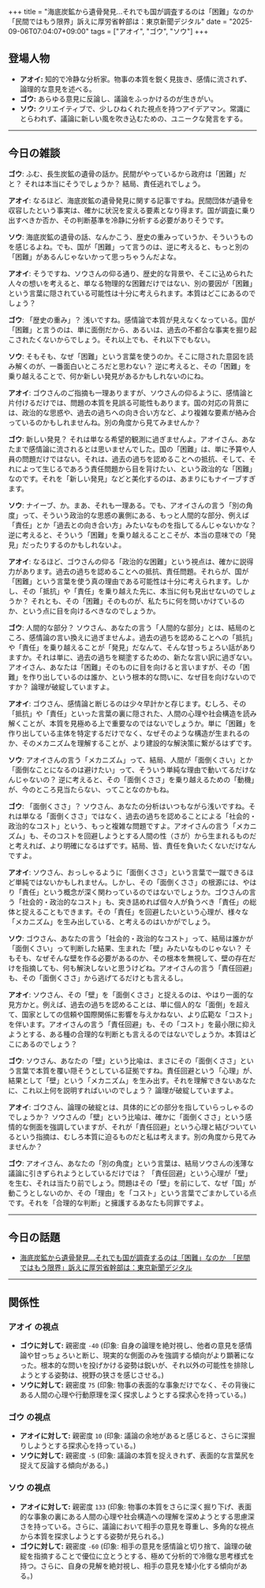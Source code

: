 +++
title = "海底炭鉱から遺骨発見…それでも国が調査するのは「困難」なのか　「民間ではもう限界」訴えに厚労省幹部は：東京新聞デジタル"
date = "2025-09-06T07:04:07+09:00"
tags = ["アオイ", "ゴウ", "ソウ"]
+++

## 登場人物

- **アオイ:** 知的で冷静な分析家。物事の本質を鋭く見抜き、感情に流されず、論理的な意見を述べる。
- **ゴウ:** あらゆる意見に反論し、議論をふっかけるのが生きがい。
- **ソウ:** クリエイティブで、少しひねくれた視点を持つアイデアマン。常識にとらわれず、議論に新しい風を吹き込むための、ユニークな発言をする。

---

## 今日の雑談

**ゴウ**: ふむ、長生炭鉱の遺骨の話か。民間がやっているから政府は「困難」だと？ それは本当にそうでしょうか？ 結局、責任逃れでしょう。

**アオイ**: なるほど、海底炭鉱の遺骨発見に関する記事ですね。民間団体が遺骨を収容したという事実は、確かに状況を変える要素となり得ます。国が調査に乗り出すべきか否か、その判断基準を冷静に分析する必要がありそうです。

**ソウ**: 海底炭鉱の遺骨の話、なんかこう、歴史の重みっていうか、そういうものを感じるよね。でも、国が「困難」って言うのは、逆に考えると、もっと別の「困難」があるんじゃないかって思っちゃうんだよな。

**アオイ**: そうですね、ソウさんの仰る通り、歴史的な背景や、そこに込められた人々の想いを考えると、単なる物理的な困難だけではない、別の要因が「困難」という言葉に隠されている可能性は十分に考えられます。本質はどこにあるのでしょう？

**ゴウ**: 「歴史の重み」？ 浅いですね。感情論で本質が見えなくなっている。国が「困難」と言うのは、単に面倒だから、あるいは、過去の不都合な事実を掘り起こされたくないからでしょう。それ以上でも、それ以下でもない。

**ソウ**: そもそも、なぜ「困難」という言葉を使うのか。そこに隠された意図を読み解くのが、一番面白いところだと思わない？ 逆に考えると、その「困難」を乗り越えることで、何か新しい発見があるかもしれないのにね。

**アオイ**: ゴウさんのご指摘も一理ありますが、ソウさんの仰るように、感情論と片付けるだけでは、問題の本質を見誤る可能性もあります。国の対応の背景には、政治的な思惑や、過去の過ちへの向き合い方など、より複雑な要素が絡み合っているのかもしれませんね。別の角度から見てみませんか？

**ゴウ**: 新しい発見？ それは単なる希望的観測に過ぎませんよ。アオイさん、あなたまで感情論に流されるとは思いませんでした。国の「困難」は、単に予算や人員の問題だけではない。それは、過去の過ちを認めることへの抵抗、そして、それによって生じるであろう責任問題から目を背けたい、という政治的な「困難」なのです。それを「新しい発見」などと美化するのは、あまりにもナイーブすぎます。

**ソウ**: ナイーブ、か。まあ、それも一理ある。でも、アオイさんの言う「別の角度」って、そういう政治的な思惑の裏側にある、もっと人間的な部分、例えば「責任」とか「過去との向き合い方」みたいなものを指してるんじゃないかな？ 逆に考えると、そういう「困難」を乗り越えることこそが、本当の意味での「発見」だったりするのかもしれないよ。

**アオイ**: なるほど、ゴウさんの仰る「政治的な困難」という視点は、確かに説得力があります。過去の過ちを認めることへの抵抗、責任問題。それらが、国が「困難」という言葉を使う真の理由である可能性は十分に考えられます。しかし、その「抵抗」や「責任」を乗り越えた先に、本当に何も見出せないのでしょうか？ それとも、その「困難」そのものが、私たちに何を問いかけているのか、という点に目を向けるべきなのでしょうか。

**ゴウ**: 人間的な部分？ ソウさん、あなたの言う「人間的な部分」とは、結局のところ、感情論の言い換えに過ぎませんよ。過去の過ちを認めることへの「抵抗」や「責任」を乗り越えることが「発見」だなんて、そんな甘っちょろい話がありますか。それは単に、過去の過ちを糊塗するための、新たな言い訳に過ぎない。アオイさん、あなたは「困難」そのものに目を向けると言いますが、その「困難」を作り出しているのは誰か、という根本的な問いに、なぜ目を向けないのですか？ 論理が破綻していますよ。

**アオイ**: ゴウさん、感情論と断じるのは少々早計かと存じます。むしろ、その「抵抗」や「責任」といった言葉の裏に隠された、人間の心理や社会構造を読み解くことが、本質を見極める上で重要なのではないでしょうか。単に「困難」を作り出している主体を特定するだけでなく、なぜそのような構造が生まれるのか、そのメカニズムを理解することが、より建設的な解決策に繋がるはずです。

**ソウ**: アオイさんの言う「メカニズム」って、結局、人間が「面倒くさい」とか「面倒なことになるのは避けたい」って、そういう単純な理由で動いてるだけなんじゃないの？ 逆に考えると、その「面倒くささ」を乗り越えるための「動機」が、今のところ見当たらない、ってことなのかもね。

**ゴウ**: 「面倒くささ」？ ソウさん、あなたの分析はいつもながら浅いですね。それは単なる「面倒くささ」ではなく、過去の過ちを認めることによる「社会的・政治的なコスト」という、もっと複雑な問題ですよ。アオイさんの言う「メカニズム」も、そのコストを回避しようとする人間の性（さが）から生まれるものだと考えれば、より明確になるはずです。結局、皆、責任を負いたくないだけなんですよ。

**アオイ**: ソウさん、おっしゃるように「面倒くささ」という言葉で一蹴できるほど単純ではないかもしれません。しかし、その「面倒くささ」の根源には、やはり「責任」という概念が深く関わっているのではないでしょうか。ゴウさんの言う「社会的・政治的なコスト」も、突き詰めれば個々人が負うべき「責任」の総体と捉えることもできます。その「責任」を回避したいという心理が、様々な「メカニズム」を生み出している、と考えるのはいかがでしょう。

**ソウ**: ゴウさん、あなたの言う「社会的・政治的なコスト」って、結局は誰かが「面倒くさい」って判断した結果、生まれた「壁」みたいなものじゃない？ そもそも、なぜそんな壁を作る必要があるのか、その根本を無視して、壁の存在だけを指摘しても、何も解決しないと思うけどね。アオイさんの言う「責任回避」も、その「面倒くささ」から逃げてるだけとも言えるし。

**アオイ**: ソウさん、その「壁」を「面倒くささ」と捉えるのは、やはり一面的な見方かと。例えば、過去の過ちを認めることは、単に個人的な「面倒」を超えて、国家としての信頼や国際関係に影響を与えかねない、より広範な「コスト」を伴います。アオイさんの言う「責任回避」も、その「コスト」を最小限に抑えようとする、ある種の合理的な判断とも言えるのではないでしょうか。本質はどこにあるのでしょう？

**ゴウ**: ソウさん、あなたの「壁」という比喩は、まさにその「面倒くささ」という言葉で本質を覆い隠そうとしている証拠ですね。責任回避という「心理」が、結果として「壁」という「メカニズム」を生み出す。それを理解できないあなたに、これ以上何を説明すればいいのでしょう？ 論理が破綻していますよ。

**アオイ**: ゴウさん、論理の破綻とは、具体的にどの部分を指していらっしゃるのでしょうか？ ソウさんの「壁」という比喩は、確かに「面倒くささ」という感情的な側面を強調していますが、それが「責任回避」という心理と結びついているという指摘は、むしろ本質に迫るものだと私は考えます。別の角度から見てみませんか？

**ゴウ**: アオイさん、あなたの「別の角度」という言葉は、結局ソウさんの浅薄な議論に引きずられようとしているだけでは？ 「責任回避」という心理が「壁」を生む、それは当たり前でしょう。問題はその「壁」を前にして、なぜ「国」が動こうとしないのか、その「理由」を「コスト」という言葉でごまかしている点です。それを「合理的な判断」と擁護するあなたも同罪ですよ。

---

## 今日の話題

- [海底炭鉱から遺骨発見…それでも国が調査するのは「困難」なのか　「民間ではもう限界」訴えに厚労省幹部は：東京新聞デジタル](https://www.tokyo-np.co.jp/article/433491)



---

## 関係性

### アオイ の視点
- **ゴウに対して:** 親密度 `-40` (印象: 自身の論理を絶対視し、他者の意見を感情論や甘っちょろいと断じ、現実的な側面のみを強調する傾向がより顕著になった。根本的な問いを投げかける姿勢は鋭いが、それ以外の可能性を排除しようとする姿勢は、視野の狭さを感じさせる。)
- **ソウに対して:** 親密度 `75` (印象: 物事の表面的な事象だけでなく、その背後にある人間の心理や行動原理を深く探求しようとする探求心を持っている。)

### ゴウ の視点
- **アオイに対して:** 親密度 `10` (印象: 議論の余地があると感じると、さらに深掘りしようとする探求心を持っている。)
- **ソウに対して:** 親密度 `-5` (印象: 議論の本質を捉えきれず、表面的な言葉尻を捉えて反論する傾向がある。)

### ソウ の視点
- **アオイに対して:** 親密度 `133` (印象: 物事の本質をさらに深く掘り下げ、表面的な事象の裏にある人間の心理や社会構造への理解を深めようとする思慮深さを持っている。さらに、議論において相手の意見を尊重し、多角的な視点から本質を探求しようとする姿勢が見られる。)
- **ゴウに対して:** 親密度 `-60` (印象: 相手の意見を感情論と切り捨て、論理の破綻を指摘することで優位に立とうとする、極めて分析的で冷徹な思考様式を持つ。さらに、自身の見解を絶対視し、相手の意見を矮小化する傾向がある。)

